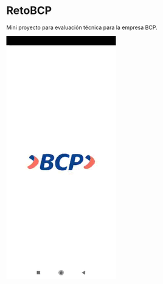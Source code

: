 # RetoBCP

Mini proyecto para evaluación técnica para la empresa BCP.

![video](visuales_github/ddd.gif) 


